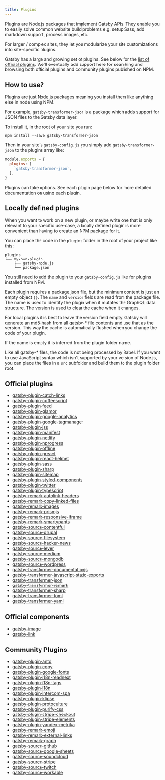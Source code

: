 ```yaml
---
title: Plugins
---
```


Plugins are Node.js packages that implement Gatsby APIs. They enable you to
easily solve common website build problems e.g. setup Sass, add markdown
support, process images, etc.

For larger / complex sites, they let you modularize your site customizations
into site-specific plugins.

Gatsby has a large and growing set of plugins. See below for the [list
of official plugins](#official-plugins). We'll eventually add support here for searching and browsing
both official plugins and community plugins published on NPM.

## How to use?

Plugins are just Node.js packages meaning you install them like anything else
in node using NPM.

For example, `gatsby-transformer-json` is a package which adds support for JSON
files to the Gatsby data layer.

To install it, in the root of your site you run:

`npm install --save gatsby-transformer-json`

Then in your site's `gatsby-config.js` you simply add `gatsby-transformer-json`
to the plugins array like:

```javascript
module.exports = {
  plugins: [
    `gatsby-transformer-json`,
  ],
}
```

Plugins can take options. See each plugin page below for more detailed documentation
on using each plugin.

## Locally defined plugins

When you want to work on a new plugin, or maybe write one that is only relevant
to your specific use-case, a locally defined plugin is more convenient than
having to create an NPM package for it.

You can place the code in the `plugins` folder in the root of your project like
this:

```
plugins
└── my-own-plugin
    ├── gatsby-node.js
    └── package.json
```

You still need to add the plugin to your `gatsby-config.js` like for plugins installed from NPM.

Each plugin requires a package.json file, but the minimum content is just an
empty object `{}`. The `name` and `version` fields are read from the package file.
The name is used to identify the plugin when it mutates the GraphQL data structure.
The version is used to clear the cache when it changes.

For local plugins it is best to leave the version field empty. Gatsby will
generate an md5-hash from all gatsby-* file contents and use that as the version.
This way the cache is automatically flushed when you change the code of your
plugin.

If the name is empty it is inferred from the plugin folder name.

Like all gatsby-* files, the code is not being processed by Babel. If you
want to use JavaScript syntax which isn't supported by your version of Node.js,
you can place the files in a `src` subfolder and build them to the plugin folder root.

## Official plugins

* [gatsby-plugin-catch-links](/packages/gatsby-plugin-catch-links/)
* [gatsby-plugin-coffeescript](/packages/gatsby-plugin-coffeescript/)
* [gatsby-plugin-feed](/packages/gatsby-plugin-feed/)
* [gatsby-plugin-glamor](/packages/gatsby-plugin-glamor/)
* [gatsby-plugin-google-analytics](/packages/gatsby-plugin-google-analytics/)
* [gatsby-plugin-google-tagmanager](/packages/gatsby-plugin-google-tagmanager/)
* [gatsby-plugin-jss](/packages/gatsby-plugin-jss/)
* [gatsby-plugin-manifest](/packages/gatsby-plugin-manifest/)
* [gatsby-plugin-netlify](/packages/gatsby-plugin-netlify/)
* [gatsby-plugin-nprogress](/packages/gatsby-plugin-nprogress/)
* [gatsby-plugin-offline](/packages/gatsby-plugin-offline/)
* [gatsby-plugin-preact](/packages/gatsby-plugin-preact/)
* [gatsby-plugin-react-helmet](/packages/gatsby-plugin-react-helmet/)
* [gatsby-plugin-sass](/packages/gatsby-plugin-sass/)
* [gatsby-plugin-sharp](/packages/gatsby-plugin-sharp/)
* [gatsby-plugin-sitemap](/packages/gatsby-plugin-sitemap/)
* [gatsby-plugin-styled-components](/packages/gatsby-plugin-styled-components/)
* [gatsby-plugin-twitter](/packages/gatsby-plugin-twitter/)
* [gatsby-plugin-typescript](/packages/gatsby-plugin-typescript/)
* [gatsby-remark-autolink-headers](/packages/gatsby-remark-autolink-headers/)
* [gatsby-remark-copy-linked-files](/packages/gatsby-remark-copy-linked-files/)
* [gatsby-remark-images](/packages/gatsby-remark-images/)
* [gatsby-remark-prismjs](/packages/gatsby-remark-prismjs/)
* [gatsby-remark-responsive-iframe](/packages/gatsby-remark-responsive-iframe/)
* [gatsby-remark-smartypants](/packages/gatsby-remark-smartypants/)
* [gatsby-source-contentful](/packages/gatsby-source-contentful/)
* [gatsby-source-drupal](/packages/gatsby-source-drupal/)
* [gatsby-source-filesystem](/packages/gatsby-source-filesystem/)
* [gatsby-source-hacker-news](/packages/gatsby-source-hacker-news/)
* [gatsby-source-lever](/packages/gatsby-source-lever/)
* [gatsby-source-medium](/packages/gatsby-source-medium/)
* [gatsby-source-mongodb](/packages/gatsby-source-mongodb/)
* [gatsby-source-wordpress](/packages/gatsby-source-wordpress/)
* [gatsby-transformer-documentationjs](/packages/gatsby-transformer-documentationjs/)
* [gatsby-transformer-javascript-static-exports](/packages/gatsby-transformer-javascript-static-exports/)
* [gatsby-transformer-json](/packages/gatsby-transformer-json/)
* [gatsby-transformer-remark](/packages/gatsby-transformer-remark/)
* [gatsby-transformer-sharp](/packages/gatsby-transformer-sharp/)
* [gatsby-transformer-toml](/packages/gatsby-transformer-toml/)
* [gatsby-transformer-yaml](/packages/gatsby-transformer-yaml/)


## Official components

* [gatsby-image](/packages/gatsby-image/)
* [gatsby-link](/packages/gatsby-link/)

## Community Plugins

* [gatsby-plugin-antd](https://github.com/bskimball/gatsby-plugin-antd)
* [gatsby-plugin-copy](https://github.com/aquilio/gatsby-plugin-copy)
* [gatsby-plugin-google-fonts](https://github.com/didierfranc/gatsby-plugin-google-fonts)
* [gatsby-plugin-i18n-readnext](https://github.com/angeloocana/gatsby-plugin-i18n-readnext)
* [gatsby-plugin-i18n-tags](https://github.com/angeloocana/gatsby-plugin-i18n-tags)
* [gatsby-plugin-i18n](https://github.com/angeloocana/gatsby-plugin-i18n)
* [gatsby-plugin-intercom-spa](https://github.com/toriihq/gatsby-plugin-intercom-spa)
* [gatsby-plugin-klipse](https://github.com/ahmedelgabri/gatsby-plugin-klipse)
* [gatsby-plugin-protoculture](https://github.com/atrauzzi/gatsby-plugin-protoculture)
* [gatsby-plugin-purify-css](https://github.com/rongierlach/gatsby-plugin-purify-css)
* [gatsby-plugin-stripe-checkout](https://github.com/njosefbeck/gatsby-plugin-stripe-checkout)
* [gatsby-plugin-stripe-elements](https://github.com/njosefbeck/gatsby-plugin-stripe-elements)
* [gatsby-plugin-yandex-metrika](https://github.com/viatsko/gatsby-plugin-yandex-metrika)
* [gatsby-remark-emoji](https://github.com/Rulikkk/gatsby-remark-emoji)
* [gatsby-remark-external-links](https://github.com/JLongley/gatsby-remark-external-links)
* [gatsby-remark-graph](https://github.com/konsumer/gatsby-remark-graph)
* [gatsby-source-github](https://github.com/mosch/gatsby-source-github)
* [gatsby-source-google-sheets](https://github.com/brandonmp/gatsby-source-google-sheets)
* [gatsby-source-soundcloud](https://github.com/jedidiah/gatsby-source-soundcloud)
* [gatsby-source-stripe](https://github.com/njosefbeck/gatsby-source-stripe)
* [gatsby-source-twitch](https://github.com/jedidiah/gatsby-source-twitch)
* [gatsby-source-workable](https://github.com/tumblbug/gatsby-source-workable)
